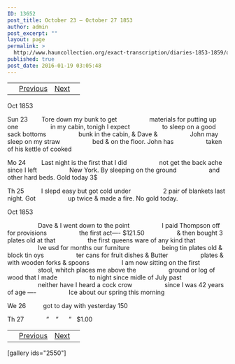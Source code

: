 ```yaml
---
ID: 13652
post_title: October 23 – October 27 1853
author: admin
post_excerpt: ""
layout: page
permalink: >
  http://www.hauncollection.org/exact-transcription/diaries-1853-1859/october-23-october-27-1853/
published: true
post_date: 2016-01-19 03:05:48
---
```

<table style="width: 100%;" align="center">
<tbody>
<tr>
<td> <a href="http://www.hauncollection.org/diaries-1853-1859/accounts-page-2/"><img class="" src="https://lh3.googleusercontent.com/-EFJpxxNiPNw/VqgtWBCZrMI/AAAAAAAAAFU/WfY4lPFWWkg/s800-Ic42/Soeb-Plain-Arrows-8-10px.png" alt="" width="10" height="10" /></a> <a href="http://www.hauncollection.org/diaries-1853-1859/october-12-october-22-1853/">Previous</a></td>
<td style="text-align: right;"><a href="http://www.hauncollection.org/diaries-1853-1859/october-28-november-1-1853/">Next</a> <a href="http://www.hauncollection.org/diaries-1853-1859/october-28-november-1-1853/"><img src="https://lh3.googleusercontent.com/-67k0cYlpXHw/VqgtWKz1MXI/AAAAAAAAAFU/k9PW_Piyurk/s800-Ic42/Soeb-Plain-Arrows-5-10px.png" alt="" width="10" height="10" /></a></td>
</tr>
</tbody>
</table>
Oct 1853

Sun 23        Tore down my bunk to get
<span style="margin-left: 70px;">materials for putting up one
<span style="margin-left: 70px;">in my cabin, tonigh I expect
<span style="margin-left: 70px;">to sleep on a good sack bottoms
<span style="margin-left: 70px;">bunk in the cabin, &amp; Dave &amp;
<span style="margin-left: 70px;">John may sleep on my straw
<span style="margin-left: 70px;">bed &amp; on the floor. John has
<span style="margin-left: 70px;">taken of his kettle of cooked</span></span></span></span></span></span></span>

Mo 24         Last night is the first that I did
<span style="margin-left: 70px;">not get the back ache since I left
<span style="margin-left: 70px;">New York. By sleeping on the ground
<span style="margin-left: 70px;">and other hard beds. Gold today 3$</span></span></span>

Th 25          I slepd easy but got cold under
<span style="margin-left: 70px;">2 pair of blankets last night. Got
<span style="margin-left: 70px;">up twice &amp; made a fire. No gold today.</span></span>

Oct 1853

<span style="margin-left: 70px;">Dave &amp; I went down to the point
<span style="margin-left: 70px;">I paid Thompson off for provisions
<span style="margin-left: 70px;">the first act—- $121.50
<span style="margin-left: 70px;">&amp; then bought 3 plates old at that
<span style="margin-left: 70px;">the first queens ware of any kind that
<span style="margin-left: 70px;">Ive usd for months our furniture
<span style="margin-left: 70px;">being tin plates old &amp; block tin oys
<span style="margin-left: 70px;">ter cans for fruit dishes &amp; Butter
<span style="margin-left: 70px;">plates &amp; with wooden forks &amp; spoons
<span style="margin-left: 70px;">I am now sitting on the first
<span style="margin-left: 70px;">stool, whitch places me above the
<span style="margin-left: 70px;">ground or log of wood that I made
<span style="margin-left: 70px;">to night since midle of July past
<span style="margin-left: 70px;">neither have I heard a cock crow
<span style="margin-left: 70px;">since I was 42 years of age —-
<span style="margin-left: 70px;">Ice about our spring this morning</span></span></span></span></span></span></span></span></span></span></span></span></span></span></span></span>

We 26          got to day with yesterday $150$

Th 27             ”    ”      ”   $1.00
<table style="width: 100%;" align="center">
<tbody>
<tr>
<td> <a href="http://www.hauncollection.org/diaries-1853-1859/accounts-page-2/"><img class="" src="https://lh3.googleusercontent.com/-EFJpxxNiPNw/VqgtWBCZrMI/AAAAAAAAAFU/WfY4lPFWWkg/s800-Ic42/Soeb-Plain-Arrows-8-10px.png" alt="" width="10" height="10" /></a> <a href="http://www.hauncollection.org/diaries-1853-1859/october-12-october-22-1853/">Previous</a></td>
<td style="text-align: right;"><a href="http://www.hauncollection.org/diaries-1853-1859/october-28-november-1-1853/">Next</a> <a href="http://www.hauncollection.org/diaries-1853-1859/october-28-november-1-1853/"><img src="https://lh3.googleusercontent.com/-67k0cYlpXHw/VqgtWKz1MXI/AAAAAAAAAFU/k9PW_Piyurk/s800-Ic42/Soeb-Plain-Arrows-5-10px.png" alt="" width="10" height="10" /></a></td>
</tr>
</tbody>
</table>
[gallery ids="2550"]

&nbsp;